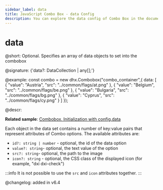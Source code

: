 ```yaml
---
sidebar_label: data
title: JavaScript Combo Box - data Config 
description: You can explore the data config of Combo Box in the documentation of the DHTMLX JavaScript UI library. Browse developer guides and API reference, try out code examples and live demos, and download a free 30-day evaluation version of DHTMLX Suite.
---
```


# data

@short: Optional. Specifies an array of data objects to set into the combobox

@signature: {'data?: DataCollection<any> | any[];'}

@example:
const combo = new dhx.Combobox("combo_container",{
    data: [
		{
			"value": "Austria",
			"src": "../common/flags/at.png"
		},
		{
			"value": "Belgium",
			"src": "../common/flags/be.png"
		},
		{
			"value": "Bulgaria",
			"src": "../common/flags/bg.png"
		},
		{
			"value": "Cyprus",
			"src": "../common/flags/cy.png"
		}
	]
});

@descr: 

**Related sample**: [Combobox. Initialization with config.data](https://snippet.dhtmlx.com/8bsb9dji)

Each object in the data set contains a number of key:value pairs that represent attributes of Combo options. The available attributes are:

- `id?: string | number` - optional, the id of the data option
- `value?: string`- optional, the text value of the option
- `src?: string`- optional, the path to the image
- `icon?: string` - optional, the CSS class of the displayed icon (for example, "dxi dxi-check")

:::info
It is not possible to use the `src` and `icon` attributes together.
:::

@changelog: added in v6.4

[comment]: # (@related: combobox/how_to_start.md#initialize-combobox)
